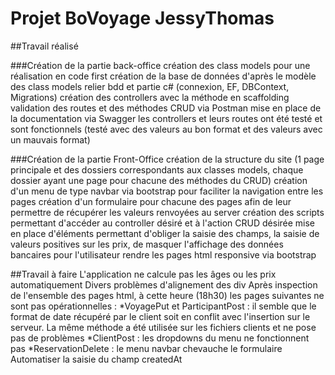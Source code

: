 # Projet BoVoyage JessyThomas


##Travail réalisé

###Création de la partie back-office
 création des class models pour une réalisation en code first
 création de la base de données d'après le modèle des class models
 relier bdd et partie c# (connexion, EF, DBContext, Migrations)
 création des controllers avec la méthode en scaffolding
 validation des routes et des méthodes CRUD via Postman
 mise en place de la documentation via Swagger
 les controllers et leurs routes ont été testé et sont fonctionnels (testé avec des valeurs au bon format et des valeurs avec un mauvais format)
 
###Création de la partie Front-Office
 création de la structure du site (1 page principale et des dossiers correspondants aux classes models, chaque dossier ayant une page pour chacune des méthodes du CRUD)
 création d'un menu de type navbar via bootstrap pour faciliter la navigation entre les pages
 création d'un formulaire pour chacune des pages afin de leur permettre de récupérer les valeurs renvoyées au server
 création des scripts permettant d'accéder au controller désiré et à l'action CRUD désirée
 mise en place d'éléments permettant d'obliger la saisie des champs, la saisie de valeurs positives sur les prix, de masquer l'affichage des données bancaires pour l'utilisateur
 rendre les pages html responsive via bootstrap
 
##Travail à faire
 L'application ne calcule pas les âges ou les prix automatiquement
 Divers problèmes d'alignement des div
 Après inspection de l'ensemble des pages html, à cette heure (18h30) les pages suivantes ne sont pas opérationnelles : 
  *VoyagePut et ParticipantPost : il semble que le format de date récupéré par le client soit en conflit avec l'insertion sur le serveur. La même méthode a été utilisée sur les fichiers clients et ne pose pas de problèmes
  *ClientPost : les dropdowns du menu ne fonctionnent pas
  *ReservationDelete : le menu navbar chevauche le formulaire
 Automatiser la saisie du champ createdAt
  
 
